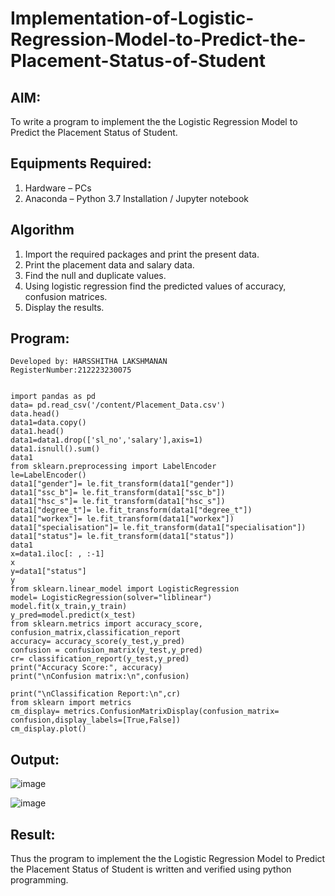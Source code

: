 # Implementation-of-Logistic-Regression-Model-to-Predict-the-Placement-Status-of-Student

## AIM:
To write a program to implement the the Logistic Regression Model to Predict the Placement Status of Student.

## Equipments Required:
1. Hardware – PCs
2. Anaconda – Python 3.7 Installation / Jupyter notebook

## Algorithm
1. Import the required packages and print the present data.
2. Print the placement data and salary data.
3. Find the null and duplicate values. 
4. Using logistic regression find the predicted values of accuracy, confusion matrices.
5. Display the results.

## Program:
```
Developed by: HARSSHITHA LAKSHMANAN
RegisterNumber:212223230075


import pandas as pd
data= pd.read_csv('/content/Placement_Data.csv')
data.head()
data1=data.copy()
data1.head()
data1=data1.drop(['sl_no','salary'],axis=1)
data1.isnull().sum()
data1
from sklearn.preprocessing import LabelEncoder
le=LabelEncoder()
data1["gender"]= le.fit_transform(data1["gender"])
data1["ssc_b"]= le.fit_transform(data1["ssc_b"])
data1["hsc_s"]= le.fit_transform(data1["hsc_s"])
data1["degree_t"]= le.fit_transform(data1["degree_t"])
data1["workex"]= le.fit_transform(data1["workex"])
data1["specialisation"]= le.fit_transform(data1["specialisation"])
data1["status"]= le.fit_transform(data1["status"])
data1
x=data1.iloc[: , :-1]
x
y=data1["status"]
y
from sklearn.linear_model import LogisticRegression
model= LogisticRegression(solver="liblinear")
model.fit(x_train,y_train)
y_pred=model.predict(x_test)
from sklearn.metrics import accuracy_score, confusion_matrix,classification_report
accuracy= accuracy_score(y_test,y_pred)
confusion = confusion_matrix(y_test,y_pred)
cr= classification_report(y_test,y_pred)
print("Accuracy Score:", accuracy)
print("\nConfusion matrix:\n",confusion)

print("\nClassification Report:\n",cr)
from sklearn import metrics
cm_display= metrics.ConfusionMatrixDisplay(confusion_matrix= confusion,display_labels=[True,False])
cm_display.plot()

```

## Output:
![image](https://github.com/harshulaxman/Implementation-of-Logistic-Regression-Model-to-Predict-the-Placement-Status-of-Student/assets/145686689/d08bc113-7c5c-4b5e-93c2-02676e031e87)

![image](https://github.com/harshulaxman/Implementation-of-Logistic-Regression-Model-to-Predict-the-Placement-Status-of-Student/assets/145686689/6c2b7e5e-ad6f-45ef-af2d-4f59b0588ab1)


## Result:
Thus the program to implement the the Logistic Regression Model to Predict the Placement Status of Student is written and verified using python programming.
